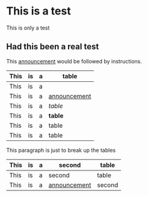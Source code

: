 

# This is a test

This is only a test

## Had this been a real test

This [announcement](http://www.google.com) would be followed by instructions.

|This|is|a|table|
|---|---|---|---|
|This|is|a|
|This|is|a|[announcement](http://www.google.com)|
|This|is|a|_table_|
|This|is|a|**table**|
|This|is|a|table|
|This|is|a|table|

This paragraph is just to break up the tables

|This|is|a|second|table|
|---|---|---|---|---|
|This|is|a|second|table|
|This|is|a|[announcement](http://www.google.com)|second|

